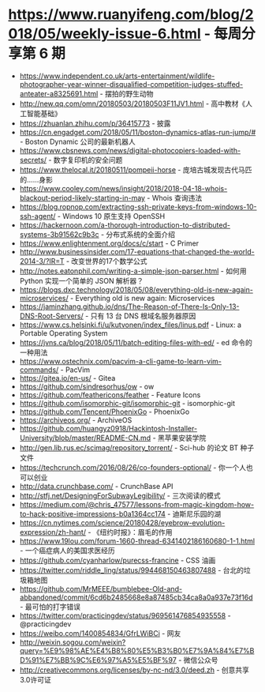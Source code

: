 # https://www.ruanyifeng.com/blog/2018/05/weekly-issue-6.html - 每周分享第 6 期

- https://www.independent.co.uk/arts-entertainment/wildlife-photographer-year-winner-disqualified-competition-judges-stuffed-anteater-a8325691.html - 摆拍的野生动物
- http://new.qq.com/omn/20180503/20180503F11JV1.html - 高中教材《人工智能基础》
- https://zhuanlan.zhihu.com/p/36415773 - 披露
- https://cn.engadget.com/2018/05/11/boston-dynamics-atlas-run-jump/# - Boston Dynamic 公司的最新机器人
- https://www.cbsnews.com/news/digital-photocopiers-loaded-with-secrets/ - 数字复印机的安全问题
- https://www.thelocal.it/20180511/pompeii-horse - 庞培古城发现古代马匹的......身影
- https://www.cooley.com/news/insight/2018/2018-04-18-whois-blackout-period-likely-starting-in-may - Whois 查询违法
- https://blog.ropnop.com/extracting-ssh-private-keys-from-windows-10-ssh-agent/ - Windows 10 原生支持 OpenSSH
- https://hackernoon.com/a-thorough-introduction-to-distributed-systems-3b91562c9b3c - 分布式系统的全面介绍
- https://www.enlightenment.org/docs/c/start - C Primer
- http://www.businessinsider.com/17-equations-that-changed-the-world-2014-3/?IR=T - 改变世界的17个数学公式
- http://notes.eatonphil.com/writing-a-simple-json-parser.html - 如何用 Python 实现一个简单的 JSON 解析器？
- https://blogs.dxc.technology/2018/05/08/everything-old-is-new-again-microservices/ - Everything old is new again: Microservices
- https://jaminzhang.github.io/dns/The-Reason-of-There-Is-Only-13-DNS-Root-Servers/ - 只有 13 台 DNS 根域名服务器原因
- https://www.cs.helsinki.fi/u/kutvonen/index_files/linus.pdf - Linux: a Portable Operating System
- https://jvns.ca/blog/2018/05/11/batch-editing-files-with-ed/ - ed 命令的一种用法
- https://www.ostechnix.com/pacvim-a-cli-game-to-learn-vim-commands/ - PacVim
- https://gitea.io/en-us/ - Gitea
- https://github.com/sindresorhus/ow - ow
- https://github.com/feathericons/feather - Feature Icons
- https://github.com/isomorphic-git/isomorphic-git - isomorphic-git
- https://github.com/Tencent/PhoenixGo - PhoenixGo
- https://archiveos.org/ - ArchiveOS
- https://github.com/huangyz0918/Hackintosh-Installer-University/blob/master/README-CN.md - 黑苹果安装学院
- http://gen.lib.rus.ec/scimag/repository_torrent/ - Sci-hub 的论文 BT 种子文件
- https://techcrunch.com/2016/08/26/co-founders-optional/ - 你一个人也可以创业
- http://data.crunchbase.com/ - CrunchBase API
- http://stfj.net/DesigningForSubwayLegibility/ - 三次阅读的模式
- https://medium.com/@chris_47577/lessons-from-magic-kingdom-how-to-hack-positive-impressions-b0a1364cc174 - 迪斯尼乐园的湖
- https://cn.nytimes.com/science/20180428/eyebrow-evolution-expression/zh-hant/ - 《纽约时报》：眉毛的作用
- https://www.19lou.com/forum-1660-thread-6341402186160680-1-1.html - 一个癌症病人的美国求医经历
- https://github.com/cyanharlow/purecss-francine - CSS 油画
- https://twitter.com/riddle_ling/status/994468150463807488 - 台北的垃圾箱地图
- https://github.com/MrMEEE/bumblebee-Old-and-abbandoned/commit/6cd6b2485668e8a87485cb34ca8a0a937e73f16d - 最可怕的打字错误
- https://twitter.com/practicingdev/status/969561476854935558 - @practicingdev
- https://weibo.com/1400854834/GfrLWiBCi - 网友
- http://weixin.sogou.com/weixin?query=%E9%98%AE%E4%B8%80%E5%B3%B0%E7%9A%84%E7%BD%91%E7%BB%9C%E6%97%A5%E5%BF%97 - 微信公众号
- http://creativecommons.org/licenses/by-nc-nd/3.0/deed.zh - 创意共享3.0许可证